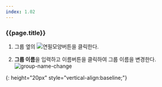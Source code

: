 ```yaml
---
index: 1.02
---
```

### {{page.title}}

1. 그룹 옆의 ![연필모양버튼][group-name-change-button]을 클릭한다.  

1. **그룹 이름**을 입력하고 이름버튼을 클릭하여 그룹 이름을 변경한다.  
![group-name-change]

[group-name-change]: {{site.baseurl}}/assets/tutorials/group-name-change-01.png

[group-name-change-button]: {{site.baseurl}}/assets/tutorials/group-name-change-02.png
{: height="20px" style="vertical-align:baseline;"}
